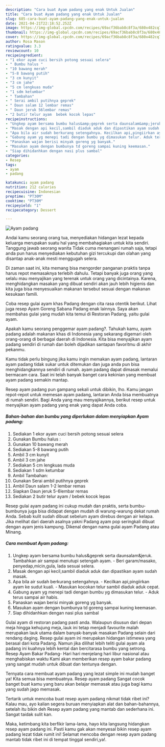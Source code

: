 ```yaml
---
description: "Cara buat Ayam padang yang enak Untuk Jualan"
title: "Cara buat Ayam padang yang enak Untuk Jualan"
slug: 685-cara-buat-ayam-padang-yang-enak-untuk-jualan
date: 2021-04-21T22:18:52.252Z
image: https://img-global.cpcdn.com/recipes/69acf36bab8c8f3a/680x482cq70/ayam-padang-foto-resep-utama.jpg
thumbnail: https://img-global.cpcdn.com/recipes/69acf36bab8c8f3a/680x482cq70/ayam-padang-foto-resep-utama.jpg
cover: https://img-global.cpcdn.com/recipes/69acf36bab8c8f3a/680x482cq70/ayam-padang-foto-resep-utama.jpg
author: Rosa Mason
ratingvalue: 3.3
reviewcount: 10
recipeingredient:
- "1 ekor ayam cuci bersih potong sesuai selera"
- " Bumbu halus "
- "10 bawang merah"
- "5-8 bawang putih"
- "3 cm kunyit"
- "3 cm jahe"
- "5 cm lengkuas muda"
- "1 sdm ketumbar"
- " Tambahan"
- " Serai ambil putihnya geprek"
- " Daun salam 12 lembar remas"
- " Daun jeruk 56lembar remas"
- "2 butir telur ayam  bebek kocok lepas"
recipeinstructions:
- "Ungkep ayam bersama bumbu halus&amp;geprek serta daunsalam&amp;jeruk. Tambahkan air sampai menutupi setengah ayam. Beri garam/masako, penyedap,micin,gula, lada sesuai selera."
- "Masak dengan api kecil,sambil diaduk aduk dan dipastikan ayam sudah masak."
- "Apa bila air sudah berkurang setengahnya. Kecilkan api,pingiirkan ayam ke sudut kuali. Masukan kocokan telur sambil diaduk aduk cepat."
- "Gabung ayam yg menepi tadi dengan bumbu yg dimasukan telur. Aduk terus sampai air habis."
- "Panaskan wajan berisi minyak goreng yg banyak."
- "Masukan ayam dengan bumbunya td goreng sampai kuning keemasan."
- "Siap dihidanhkan dengan nasi plus sambal"
categories:
- Resep
tags:
- ayam
- padang

katakunci: ayam padang 
nutrition: 212 calories
recipecuisine: Indonesian
preptime: "PT30M"
cooktime: "PT30M"
recipeyield: "1"
recipecategory: Dessert

---
```



![Ayam padang](https://img-global.cpcdn.com/recipes/69acf36bab8c8f3a/680x482cq70/ayam-padang-foto-resep-utama.jpg)

Andai kamu seorang orang tua, menyediakan hidangan lezat kepada keluarga merupakan suatu hal yang membahagiakan untuk kita sendiri. Tanggung jawab seorang  wanita Tidak cuma menangani rumah saja, tetapi anda pun harus menyediakan kebutuhan gizi tercukupi dan olahan yang disantap anak-anak mesti menggugah selera.

Di zaman  saat ini, kita memang bisa mengorder panganan praktis tanpa harus repot memasaknya terlebih dahulu. Tetapi banyak juga orang yang selalu mau menyajikan yang terenak untuk orang yang dicintainya. Karena, menghidangkan masakan yang dibuat sendiri akan jauh lebih higienis dan kita juga bisa menyesuaikan makanan tersebut sesuai dengan makanan kesukaan famili. 

Coba resep gulai ayam khas Padang dengan cita rasa otentik berikut. Lihat juga resep Ayam Goreng Sabana Padang enak lainnya. Saya akan membahas gulai yang mudah kita temui di Restoran Padang, yaitu gulai ayam.

Apakah kamu seorang penggemar ayam padang?. Tahukah kamu, ayam padang adalah makanan khas di Indonesia yang sekarang digemari oleh orang-orang di berbagai daerah di Indonesia. Kita bisa menyajikan ayam padang sendiri di rumah dan boleh dijadikan santapan favoritmu di akhir pekanmu.

Kamu tidak perlu bingung jika kamu ingin memakan ayam padang, lantaran ayam padang tidak sukar untuk ditemukan dan juga anda pun bisa menghidangkannya sendiri di rumah. ayam padang dapat dimasak memalui bermacam cara. Saat ini telah banyak banget cara kekinian yang membuat ayam padang semakin mantap.

Resep ayam padang pun gampang sekali untuk dibikin, lho. Kamu jangan repot-repot untuk memesan ayam padang, lantaran Anda bisa membuatnya di rumah sendiri. Bagi Anda yang mau menyajikannya, berikut resep untuk menyajikan ayam padang yang enak yang dapat Anda coba.

<!--inarticleads1-->

##### Bahan-bahan dan bumbu yang diperlukan dalam menyiapkan Ayam padang:

1. Sediakan 1 ekor ayam cuci bersih potong sesuai selera
1. Gunakan  Bumbu halus :
1. Gunakan 10 bawang merah
1. Sediakan 5-8 bawang putih
1. Ambil 3 cm kunyit
1. Ambil 3 cm jahe
1. Sediakan 5 cm lengkuas muda
1. Sediakan 1 sdm ketumbar
1. Ambil  Tambahan:
1. Gunakan  Serai ambil putihnya geprek
1. Ambil  Daun salam 1-2 lembar remas
1. Siapkan  Daun jeruk 5-6lembar remas
1. Sediakan 2 butir telur ayam / bebek kocok lepas


Resep gulai ayam padang ini cukup mudah dan praktis, serta bumbu-bumbunya juga bisa didapat dengan mudah di warung-warung dekat rumah Anda. Sebab kulit sudah dibuat sebelum ayam direbus dengan air kelapa. Jika melihat dari daerah asalnya yakni Padang ayam pop seringkali dibuat dengan ayam jenis kampung. Dikenal dengan nama gulai ayam Padang atau Minang. 

<!--inarticleads2-->

##### Cara membuat Ayam padang:

1. Ungkep ayam bersama bumbu halus&amp;geprek serta daunsalam&amp;jeruk. Tambahkan air sampai menutupi setengah ayam. - Beri garam/masako, penyedap,micin,gula, lada sesuai selera.
1. Masak dengan api kecil,sambil diaduk aduk dan dipastikan ayam sudah masak.
1. Apa bila air sudah berkurang setengahnya. - Kecilkan api,pingiirkan ayam ke sudut kuali. - Masukan kocokan telur sambil diaduk aduk cepat.
1. Gabung ayam yg menepi tadi dengan bumbu yg dimasukan telur. - Aduk terus sampai air habis.
1. Panaskan wajan berisi minyak goreng yg banyak.
1. Masukan ayam dengan bumbunya td goreng sampai kuning keemasan.
1. Siap dihidanhkan dengan nasi plus sambal


Gulai ayam di restoran padang pasti anda. Walaupun disusun dari depan meja hingga kehujung meja,.lauk ini tetap menjadi favourite malah merupakan lauk utama dalam banyak-banyak masakan Padang selain dari rendang daging. Resep gulai ayam ini merupakan hidangan istimewa yang berasal dari kota Padang. Namun jika dilihat lebih teliti gulai ayam ala padang ini kuahnya lebih kental dan bercitarasa bumbu yang setrong. Resep Ayam Bakar Padang- Hari hari menjelang hari libur nasional atau menghabiskan waktu Kami akan memberikan resep ayam bakar padang yang sangat mudah untuk dibuat dan tentunya dengan. 

Ternyata cara membuat ayam padang yang lezat simple ini mudah banget ya! Kita semua bisa membuatnya. Resep ayam padang Sangat cocok banget buat kamu yang baru akan belajar memasak atau juga bagi kamu yang sudah jago memasak.

Tertarik untuk mencoba buat resep ayam padang nikmat tidak ribet ini? Kalau mau, ayo kalian segera buruan menyiapkan alat dan bahan-bahannya, setelah itu bikin deh Resep ayam padang yang mantab dan sederhana ini. Sangat taidak sulit kan. 

Maka, ketimbang kita berfikir lama-lama, hayo kita langsung hidangkan resep ayam padang ini. Pasti kamu gak akan menyesal bikin resep ayam padang lezat tidak rumit ini! Selamat mencoba dengan resep ayam padang mantab tidak ribet ini di tempat tinggal sendiri,ya!.

